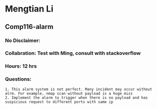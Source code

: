 # Mengtian Li
## Comp116-alarm
### No Disclaimer:
### Collabration: Test with Ming, consult with stackoverflow
### Hours: 12 hrs

### Questions:
	1. This alarm system is not perfect. Many incident may occur without alrm. For example, nmap scan without payload is a huge miss
	2. Implement the alarm to trigger when there is no payload and has suspicious request to different ports with same ip 
